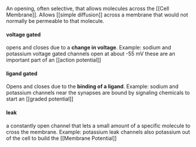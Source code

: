 

An opening, often selective, that allows molecules across the [[Cell Membrane]]. Allows [[simple diffusion]] across a membrane that would not normally be permeable to that molecule.

#### voltage gated
opens and closes due to a **change in voltage**. Example: sodium and potassium voltage gated channels open at about -55 mV these are an important part of an [[action potential]]

#### ligand gated
Opens and closes due to the **binding of a ligand**. Example: sodium and potassium channels near the synapses are bound by signaling chemicals to start an [[graded potential]]

#### leak 
a constantly open channel that lets a small amount of a specific molecule to cross the membrane. Example: potassium leak channels also potassium out of the cell to build the [[Membrane Potential]]